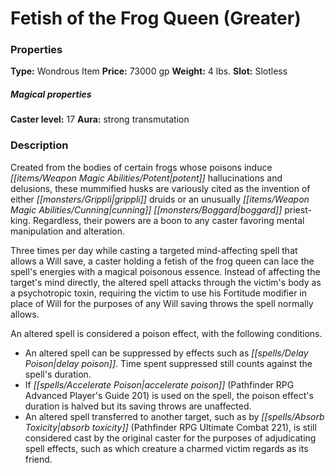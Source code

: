 ﻿---
Title: "Fetish of the Frog Queen (Greater)"
Type: "Wondrous Item"
Price: "73000 gp"
Weight: "4 lbs."
Slot: "Slotless"
Caster level: "17"
Aura: "strong transmutation"
Description: |
  "Created from the bodies of certain frogs whose poisons induce potent hallucinations and delusions, these mummified husks are variously cited as the invention of either grippli druids or an unusually cunning boggard priest-king. Regardless, their powers are a boon to any caster favoring mental manipulation and alteration.
  Three times per day while casting a targeted mind-affecting spell that allows a Will save, a caster holding a _fetish of the frog queen_ can lace the spell's energies with a magical poisonous essence. Instead of affecting the target's mind directly, the altered spell attacks through the victim's body as a psychotropic toxin, requiring the victim to use his Fortitude modifier in place of Will for the purposes of any Will saving throws the spell normally allows.
  An altered spell is considered a poison effect, with the following conditions.
  An altered spell is still vulnerable to spell resistance, dispelling, and other effects as normal.
  Three varieties of _fetish of the frog queen_ exist: lesser, standard, and greater. A lesser fetish affects spells of up to 3rd level; a standard fetish affects spells of up to 6th level; and a greater fetish affects any spell."
Crafting cost: "36500 gp"
Sources: "['Daughters of Fury']"
---

# Fetish of the Frog Queen (Greater)

### Properties

**Type:** Wondrous Item **Price:** 73000 gp **Weight:** 4 lbs. **Slot:** Slotless

##### Magical properties

**Caster level:** 17 **Aura:** strong transmutation

### Description

Created from the bodies of certain frogs whose poisons induce _[[items/Weapon Magic Abilities/Potent|potent]]_ hallucinations and delusions, these mummified husks are variously cited as the invention of either _[[monsters/Grippli|grippli]]_ druids or an unusually _[[items/Weapon Magic Abilities/Cunning|cunning]]_ _[[monsters/Boggard|boggard]]_ priest-king. Regardless, their powers are a boon to any caster favoring mental manipulation and alteration.

Three times per day while casting a targeted mind-affecting spell that allows a Will save, a caster holding a fetish of the frog queen can lace the spell's energies with a magical poisonous essence. Instead of affecting the target's mind directly, the altered spell attacks through the victim's body as a psychotropic toxin, requiring the victim to use his Fortitude modifier in place of Will for the purposes of any Will saving throws the spell normally allows.

An altered spell is considered a poison effect, with the following conditions.

* An altered spell can be suppressed by effects such as _[[spells/Delay Poison|delay poison]]_. Time spent suppressed still counts against the spell's duration.
* If _[[spells/Accelerate Poison|accelerate poison]]_ (Pathfinder RPG Advanced Player's Guide 201) is used on the spell, the poison effect's duration is halved but its saving throws are unaffected.
* An altered spell transferred to another target, such as by _[[spells/Absorb Toxicity|absorb toxicity]]_ (Pathfinder RPG Ultimate Combat 221), is still considered cast by the original caster for the purposes of adjudicating spell effects, such as which creature a charmed victim regards as its friend.